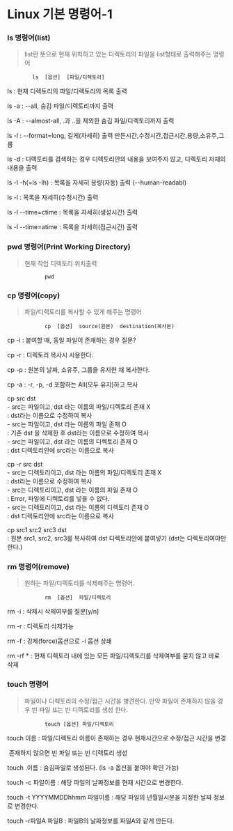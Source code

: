 # Linux 기본 명령어-1

### ls 명령어(list)

> list란 뜻으로 현재 위치하고 있는 디렉토리의 파일을 list형태로 출력해주는 명령어

```
		ls  [옵션]  [파일/디렉토리]
```

 ls	: 현재 디렉토리의 파일/디렉토리의 목록 출력

 ls -a	: --all, 숨김 파일/디렉토리까지 출력

 ls -A	: --almost-all, .과 ..을 제외한 숨김 파일/디렉토리까지 출력

 ls -l	: --format=long, 길게(자세히) 출력 만든시간,수정시간,접근시간,용량,소유주,그룹

 ls -d	: 디렉토리를 검색하는 경우 디렉토리안의 내용을 보여주지 않고, 디렉토리 자체의 내용을 출력

 ls -l -h(=ls -lh)	: 목록을 자세히 용량(자동) 출력 (--human-readabl)

 ls -l			: 목록을 자세히(수정시간) 출력

 ls -l --time=ctime	: 목록을 자세히(생성시간) 출력

 ls -l --time=atime	: 목록을 자세히(접근시간) 출력



### pwd 명령어(Print Working Directory)

> 현재 작업 디렉토리 위치출력

```
			pwd
```



### cp 명령어(copy)

> 파일/디렉토리를 복사할 수 있게 해주는 명령어

```
			cp  [옵션]  source(원본)  destination(복사본)
```

  cp -i		: 붙여할 때, 동일 파일이 존재하는 경우 질문?

  cp -r		: 디렉토리 복사시 사용한다.

  cp -p		: 원본의 날짜, 소유주, 그룹을 유지한 채 복사한다.

  cp -a		: -r, -p, -d 포함하는 All(모두 유지)하고 복사



  cp  src  dst</br>
    - src는 파일이고, dst 라는 이름의 파일/디렉토리 존재 X</br>
	: dst라는 이름으로 수정하여 복사</br>
        - src는 파일이고, dst 라는 이름의 파일 존재 O</br>
          : 기존 dst 을 삭제한 후 dst라는 이름으로 수정하여 복사</br>
            - src는 파일이고, dst 라는 이름의 디렉토리 존재 O</br>
            : dst 디렉토리안에 src라는 이름으로 복사</br>

  cp  -r  src  dst</br>
    - src는 디렉토리이고, dst 라는 이름의 파일/디렉토리 존재 X</br>
	: dst라는 이름으로 수정하여 복사</br>
        - src는 디렉토리이고, dst 라는 이름의 파일 존재 O</br>
	: Error, 파일에 디렉토리를 넣을 수 없다.</br>
            - src는 디렉토리이고, dst 라는 이름의 디렉토리 존재 O</br>
	: dst 디렉토리안에 src라는 이름으로 복사</br>

  cp  src1  src2  src3  dst</br>
    : 원본 src1, src2, src3를 복사하여 dst 디렉토리안에 붙여넣기 (dst는 디렉토리여야만 한다.)</br>



### rm 명령어(remove)

> 원하는 파일/디렉토리를 삭제해주는 명령어.

```
			rm  [옵션]  파일/디렉토리
```

  rm -i		: 삭제시 삭제여부를 질문[y/n]

  rm -r		: 디렉토리 삭제가능

  rm -f		: 강제(force)옵션으로 -i 옵션 상쇄

  rm -rf *   : 현재 디렉토리 내에 있는 모든 파일/디렉토리를 삭제여부를 묻지 않고 바로 삭제



### touch 명령어

> 파일이나 디렉토리의 수정/접근 시간을 병견한다. 만약 파일이 존재하지 않을 경우 빈 파일 또는 빈 디렉토리를 생성 한다.

```
			touch [옵션] 파일/디렉토리
```

touch  이름	: 파일/디렉토리 이름이 존재하는 경우 현재시간으로 수정/접근 시간을 변경

​						  존재하지 않으면 빈 파일 또는 빈 디렉토리 생성

touch .이름	: 숨김파일로 생성된다. (ls -a 옵션을 붙여야 확인 가능)

touch -c 파일이름	: 해당 파일의 날짜정보를 현재 시간으로 변경한다.

touch -t YYYYMMDDhhmm 파일이름	: 해당 파일의 년월일시분을 지정한 날짜 정보로 변경한다.

touch -r파일A 파일B	: 파일B의 날짜정보를 파일A와 같게 만든다.